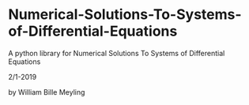 # Numerical-Solutions-To-Systems-of-Differential-Equations
A python library for Numerical Solutions To Systems of Differential Equations

2/1-2019

by William Bille Meyling
